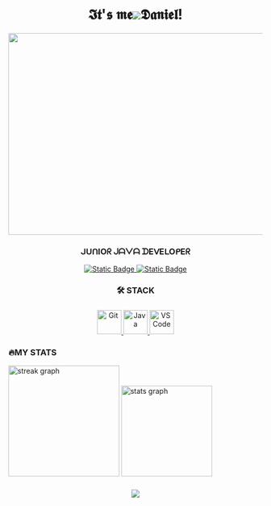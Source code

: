 <br clear="both">

<h1 align="center">𝕴𝖙'𝖘 𝖒𝖊<img src="https://user-images.githubusercontent.com/18350557/176309783-0785949b-9127-417c-8b55-ab5a4333674e.gif"/>𝕯𝖆𝖓𝖎𝖊𝖑!</h1>

<div align="center">
  <img height="400" width="800" src="https://user-images.githubusercontent.com/74038190/225813708-98b745f2-7d22-48cf-9150-083f1b00d6c9.gif"  />
</div>

<h3 align="center">ᒍᑌᑎIOᖇ ᒍᗩᐯᗩ ᗪEᐯEᒪOᑭEᖇ</h3>

<div align="center">
  
  <a href="https://t.me/temajuck" target="_blank">
    <img alt="Static Badge" src="https://img.shields.io/badge/telegram-passing_blue?style=for-the-badge&logo=telegram&logoColor=black&logoSize=auto&color=%2326A5E4">
  </a>
  
  <a href="mailto:temajuck@icloud.com">
    <img alt="Static Badge" src="https://img.shields.io/badge/MAIL-passing_blue?style=for-the-badge&logo=gmail&logoColor=%2331303A&logoSize=auto&color=%23EA4335">
  </a>
  
</div>

<!--
<h3 align="center">👩‍💻  🄰🄱🄾🅄🅃 🄼🄴</h3>

<p align="left">Ich bin ein aufstrebender Java-Entwickler. Mein Weg zur IT begann mit der Schule.  Ab September 2024 studiere ich an der Hochschule Kaiserslautern, Standort Zweibrücken. Im Moment läuft meine Ausbildung im Kurs weiter. Ich werde meine Pet-Projekte teilen</p>

###

<p align="center">
 <img width="600" src="assets/github-snake.svg" alt="snake"/>
</p>

###
-->
<h3 align="center">🛠 STACK</h3>

###

<p align="center">
  
  <a href="https://git-scm.com/" target="_blank" rel="noreferrer">
    <img src="https://github.com/user-attachments/assets/537a1ebd-dbec-44e0-b1c0-f6c6b3c06725" width="48" height="48" alt="Git" />
  </a>
  
  <a href="https://www.oracle.com/java/" target="_blank" rel="noreferrer">
    <img src="https://github.com/user-attachments/assets/8fbee69d-ac1f-4108-9355-4b29b6299daf" width="48" height="48" alt="Java" />
  </a>
  
  <a href="https://code.visualstudio.com/" target="_blank" rel="noreferrer">
    <img src="https://github.com/user-attachments/assets/eb7bc184-4b1e-43a2-8f5d-76bb070ddc89" width="48" height="48" alt="VS Code" />
  </a>
  
</p>

###

<h3 align="left">🔥MY STATS</h3>

<div align="left">
  <img src="https://streak-stats.demolab.com?user=tema-juck&locale=en&mode=daily&theme=dark&hide_border=false&border_radius=5&order=3" height="220" alt="streak graph"  />
  <img src="https://github-readme-stats.vercel.app/api?username=tema-juck&hide_title=false&hide_rank=false&show_icons=true&include_all_commits=true&count_private=true&disable_animations=false&theme=dracula&locale=en&hide_border=false&order=1" height="180" alt="stats graph"  />
</div>

###

<div align="center">
  <a href="https://www.github.com/tema-juck" target="_blank" rel="noreferrer">
    <img src="https://img.shields.io/github/followers/tema-juck?logo=github&style=for-the-badge&color=0891b2&labelColor=1c1917" />
  </a>  
</div>

